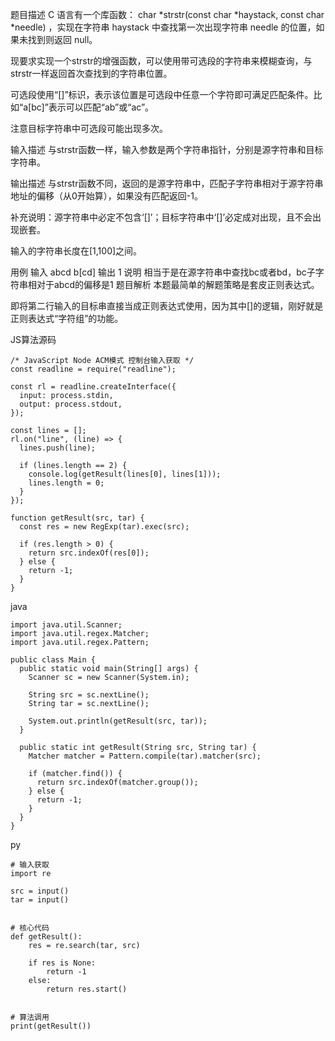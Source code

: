 题目描述
C 语言有一个库函数： char *strstr(const char *haystack, const char *needle) ，实现在字符串 haystack 中查找第一次出现字符串 needle 的位置，如果未找到则返回 null。

现要求实现一个strstr的增强函数，可以使用带可选段的字符串来模糊查询，与strstr一样返回首次查找到的字符串位置。

可选段使用“[]”标识，表示该位置是可选段中任意一个字符即可满足匹配条件。比如“a[bc]”表示可以匹配“ab”或“ac”。

注意目标字符串中可选段可能出现多次。

输入描述
与strstr函数一样，输入参数是两个字符串指针，分别是源字符串和目标字符串。

输出描述
与strstr函数不同，返回的是源字符串中，匹配子字符串相对于源字符串地址的偏移（从0开始算），如果没有匹配返回-1。

补充说明：源字符串中必定不包含‘[]’；目标字符串中‘[]’必定成对出现，且不会出现嵌套。

输入的字符串长度在[1,100]之间。

用例
输入	abcd
b[cd]
输出	1
说明	相当于是在源字符串中查找bc或者bd，bc子字符串相对于abcd的偏移是1
题目解析
本题最简单的解题策略是套皮正则表达式。

即将第二行输入的目标串直接当成正则表达式使用，因为其中[]的逻辑，刚好就是正则表达式“字符组”的功能。

JS算法源码

```
/* JavaScript Node ACM模式 控制台输入获取 */
const readline = require("readline");
 
const rl = readline.createInterface({
  input: process.stdin,
  output: process.stdout,
});
 
const lines = [];
rl.on("line", (line) => {
  lines.push(line);
 
  if (lines.length == 2) {
    console.log(getResult(lines[0], lines[1]));
    lines.length = 0;
  }
});
 
function getResult(src, tar) {
  const res = new RegExp(tar).exec(src);
 
  if (res.length > 0) {
    return src.indexOf(res[0]);
  } else {
    return -1;
  }
}
```

java

```
import java.util.Scanner;
import java.util.regex.Matcher;
import java.util.regex.Pattern;
 
public class Main {
  public static void main(String[] args) {
    Scanner sc = new Scanner(System.in);
 
    String src = sc.nextLine();
    String tar = sc.nextLine();
 
    System.out.println(getResult(src, tar));
  }
 
  public static int getResult(String src, String tar) {
    Matcher matcher = Pattern.compile(tar).matcher(src);
 
    if (matcher.find()) {
      return src.indexOf(matcher.group());
    } else {
      return -1;
    }
  }
}
```

py

```
# 输入获取
import re
 
src = input()
tar = input()
 
 
# 核心代码
def getResult():
    res = re.search(tar, src)
 
    if res is None:
        return -1
    else:
        return res.start()
 
 
# 算法调用
print(getResult())
```

